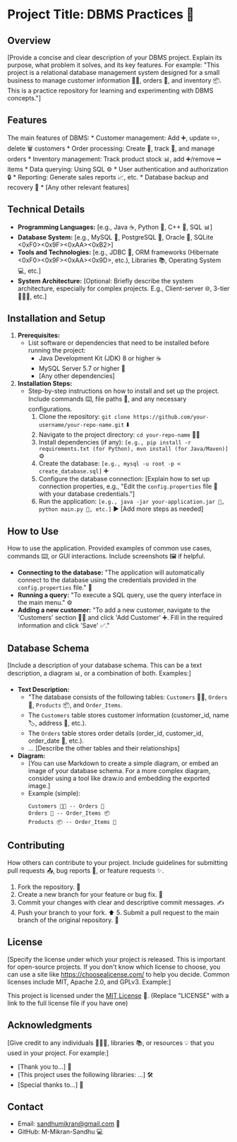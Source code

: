 # Project Title: DBMS Practices 💾

## Overview

[Provide a concise and clear description of your DBMS project. Explain its purpose, what problem it solves, and its key features. For example: "This project is a relational database management system designed for a small business to manage customer information 🧑‍💼, orders 🛒, and inventory 📦. This is a practice repository for learning and experimenting with DBMS concepts."]

## Features

The main features of DBMS:
    * Customer management: Add ➕, update ✏️, delete 🗑️ customers
    * Order processing: Create 📝, track 📍, and manage orders
    * Inventory management: Track product stock 📊, add ➕/remove ➖ items
    * Data querying: Using SQL ⚙️
    * User authentication and authorization 🔒
    * Reporting: Generate sales reports 📈, etc.
    * Database backup and recovery 🔄
    * [Any other relevant features]

## Technical Details

* **Programming Languages:** [e.g., Java ☕, Python 🐍, C++ 🚀, SQL 📊]
* **Database System:** [e.g., MySQL 🐬, PostgreSQL 🐘, Oracle 🔶, SQLite <0xF0><0x9F><0xAA><0xB2>]
* **Tools and Technologies:** [e.g., JDBC 🔗, ORM frameworks (Hibernate <0xF0><0x9F><0xAA><0x9D>, etc.), Libraries 📚, Operating System 💻, etc.]
* **System Architecture:** [Optional: Briefly describe the system architecture, especially for complex projects. E.g., Client-server 🌐, 3-tier 🏢🏢🏢, etc.]

## Installation and Setup

1.  **Prerequisites:**
    * List software or dependencies that need to be installed before running the project:
        * Java Development Kit (JDK) 8 or higher ☕
        * MySQL Server 5.7 or higher 🐬
        * [Any other dependencies]
2.  **Installation Steps:**
    * Step-by-step instructions on how to install and set up the project. Include commands ⌨️, file paths 📂, and any necessary configurations.
        1.  Clone the repository: `git clone https://github.com/your-username/your-repo-name.git` ⬇️
        2.  Navigate to the project directory: `cd your-repo-name` 🚶‍♀️
        3.  Install dependencies (if any): `[e.g., pip install -r requirements.txt (for Python), mvn install (for Java/Maven)]` ⚙️
        4.  Create the database: `[e.g., mysql -u root -p < create_database.sql]` ➕
        5.  Configure the database connection: [Explain how to set up connection properties, e.g., "Edit the `config.properties` file 📝 with your database credentials."]
        6.  Run the application: `[e.g., java -jar your-application.jar 🚀, python main.py 🐍, etc.]` ▶️
        [Add more steps as needed]

## How to Use

How to use the application. Provided examples of common use cases, commands ⌨️, or GUI interactions. Include screenshots 🖼️ if helpful.

* **Connecting to the database:** "The application will automatically connect to the database using the credentials provided in the `config.properties` file." 🔗
* **Running a query:** "To execute a SQL query, use the query interface in the main menu." ⚙️
* **Adding a new customer:** "To add a new customer, navigate to the 'Customers' section 🧑‍💼 and click 'Add Customer' ➕. Fill in the required information and click 'Save' ✅."

## Database Schema

[Include a description of your database schema. This can be a text description, a diagram 📊, or a combination of both. Examples:]

* **Text Description:**
    * "The database consists of the following tables: `Customers` 🧑‍💼, `Orders` 🛒, `Products` 📦, and `Order_Items`.
    * The `Customers` table stores customer information (customer_id, name 🏷️, address 📍, etc.).
    * The `Orders` table stores order details (order_id, customer_id, order_date 📅, etc.).
    * ... [Describe the other tables and their relationships]
* **Diagram:**
    * [You can use Markdown to create a simple diagram, or embed an image of your database schema. For a more complex diagram, consider using a tool like draw.io and embedding the exported image.]
    * Example (simple):
        ```
        Customers 🧑‍💼 -- Orders 🛒
        Orders 🛒 -- Order_Items 📦
        Products 📦 -- Order_Items 🛒
        ```

## Contributing

How others can contribute to your project. Include guidelines for submitting pull requests 📤, bug reports 🐛, or feature requests ✨.

1.  Fork the repository. 🍴
2.  Create a new branch for your feature or bug fix. 🌿
3.  Commit your changes with clear and descriptive commit messages. ✍️
4.  Push your branch to your fork. ⬆️
    5.  Submit a pull request to the main branch of the original repository. 🤝

## License

[Specify the license under which your project is released. This is important for open-source projects. If you don't know which license to choose, you can use a site like https://choosealicense.com/ to help you decide. Common licenses include MIT, Apache 2.0, and GPLv3. Example:]

This project is licensed under the [MIT License](LICENSE) 📜. (Replace "LICENSE" with a link to the full license file if you have one)

## Acknowledgments

[Give credit to any individuals 🧑‍🤝‍🧑, libraries 📚, or resources 💡 that you used in your project. For example:]

* [Thank you to...] 🙏
* [This project uses the following libraries: ...] 🛠️
* [Special thanks to...] 🎉

## Contact

* Email: sandhumikran@gmail.com 📧
* GitHub: M-Mikran-Sandhu 💻
